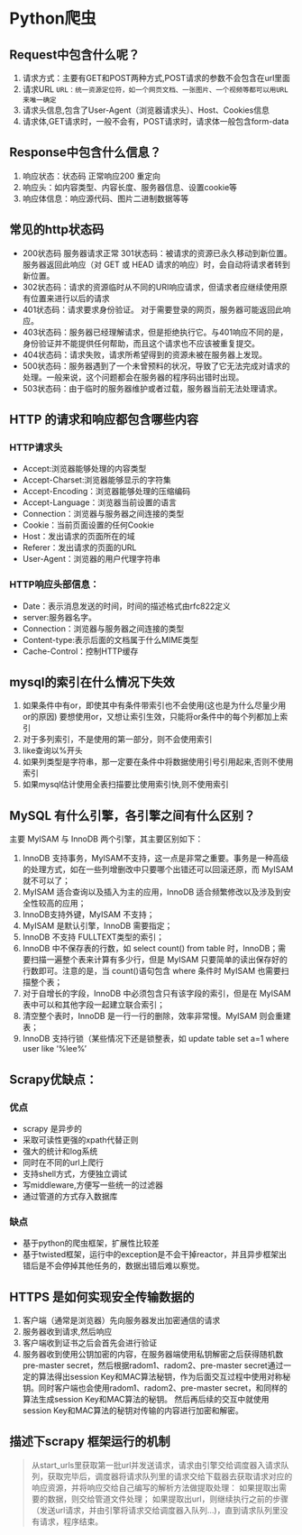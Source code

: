 # Python爬虫


## Request中包含什么呢？

1. 请求方式：主要有GET和POST两种方式,POST请求的参数不会包含在url里面 
2. 请求URL `URL：统一资源定位符，如一个网页文档、一张图片、一个视频等都可以用URL来唯一确定`
3. 请求头信息,包含了User-Agent（浏览器请求头）、Host、Cookies信息
4. 请求体,GET请求时，一般不会有，POST请求时，请求体一般包含form-data


## Response中包含什么信息？

1. 响应状态：状态码 正常响应200 重定向
2. 响应头：如内容类型、内容长度、服务器信息、设置cookie等
3. 响应体信息：响应源代码、图片二进制数据等等


## 常见的http状态码

- 200状态码 服务器请求正常 301状态码：被请求的资源已永久移动到新位置。服务器返回此响应（对 GET 或 HEAD 请求的响应）时，会自动将请求者转到新位置。 
- 302状态码：请求的资源临时从不同的URI响应请求，但请求者应继续使用原有位置来进行以后的请求
- 401状态码：请求要求身份验证。 对于需要登录的网页，服务器可能返回此响应。
- 403状态码：服务器已经理解请求，但是拒绝执行它。与401响应不同的是，身份验证并不能提供任何帮助，而且这个请求也不应该被重复提交。
- 404状态码：请求失败，请求所希望得到的资源未被在服务器上发现。
- 500状态码：服务器遇到了一个未曾预料的状况，导致了它无法完成对请求的处理。一般来说，这个问题都会在服务器的程序码出错时出现。
- 503状态码：由于临时的服务器维护或者过载，服务器当前无法处理请求。


## HTTP 的请求和响应都包含哪些内容

### HTTP请求头 

- Accept:浏览器能够处理的内容类型 
- Accept-Charset:浏览器能够显示的字符集
- Accept-Encoding：浏览器能够处理的压缩编码 
- Accept-Language：浏览器当前设置的语言
- Connection：浏览器与服务器之间连接的类型 
- Cookie：当前页面设置的任何Cookie 
- Host：发出请求的页面所在的域
- Referer：发出请求的页面的URL 
- User-Agent：浏览器的用户代理字符串
 
### HTTP响应头部信息：

- Date：表示消息发送的时间，时间的描述格式由rfc822定义 
- server:服务器名字。
- Connection：浏览器与服务器之间连接的类型 
- Content-type:表示后面的文档属于什么MIME类型
- Cache-Control：控制HTTP缓存


## mysql的索引在什么情况下失效

1. 如果条件中有or，即使其中有条件带索引也不会使用(这也是为什么尽量少用or的原因) 要想使用or，又想让索引生效，只能将or条件中的每个列都加上索引
2. 对于多列索引，不是使用的第一部分，则不会使用索引
3. like查询以%开头
4. 如果列类型是字符串，那一定要在条件中将数据使用引号引用起来,否则不使用索引
5. 如果mysql估计使用全表扫描要比使用索引快,则不使用索引


## MySQL 有什么引擎，各引擎之间有什么区别？

主要 MyISAM 与 InnoDB 两个引擎，其主要区别如下：

1. InnoDB 支持事务，MyISAM不支持，这一点是非常之重要。事务是一种高级的处理方式，如在一些列增删改中只要哪个出错还可以回滚还原，而 MyISAM就不可以了；
2. MyISAM 适合查询以及插入为主的应用，InnoDB 适合频繁修改以及涉及到安全性较高的应用； 
3. InnoDB支持外键，MyISAM 不支持； 
4. MyISAM 是默认引擎，InnoDB 需要指定； 
5. InnoDB 不支持 FULLTEXT类型的索引； 
6. InnoDB 中不保存表的行数，如 select count() from table 时，InnoDB；需要扫描一遍整个表来计算有多少行，但是 MyISAM 只要简单的读出保存好的行数即可。注意的是，当 count()语句包含 where 条件时 MyISAM 也需要扫描整个表； 
7. 对于自增长的字段，InnoDB 中必须包含只有该字段的索引，但是在 MyISAM表中可以和其他字段一起建立联合索引； 
8. 清空整个表时，InnoDB 是一行一行的删除，效率非常慢。MyISAM 则会重建表；
9. InnoDB 支持行锁（某些情况下还是锁整表，如 update table set a=1 where user like ‘%lee%’


## Scrapy优缺点：

### 优点

- scrapy 是异步的
- 采取可读性更强的xpath代替正则
- 强大的统计和log系统
- 同时在不同的url上爬行
- 支持shell方式，方便独立调试
- 写middleware,方便写一些统一的过滤器
- 通过管道的方式存入数据库

### 缺点

- 基于python的爬虫框架，扩展性比较差
- 基于twisted框架，运行中的exception是不会干掉reactor，并且异步框架出错后是不会停掉其他任务的，数据出错后难以察觉。


## HTTPS 是如何实现安全传输数据的

1. 客户端（通常是浏览器）先向服务器发出加密通信的请求
2. 服务器收到请求,然后响应
3. 客户端收到证书之后会首先会进行验证
4. 服务器收到使用公钥加密的内容，在服务器端使用私钥解密之后获得随机数pre-master secret，然后根据radom1、radom2、pre-master secret通过一定的算法得出session Key和MAC算法秘钥，作为后面交互过程中使用对称秘钥。同时客户端也会使用radom1、radom2、pre-master secret，和同样的算法生成session Key和MAC算法的秘钥。
然后再后续的交互中就使用session Key和MAC算法的秘钥对传输的内容进行加密和解密。


## 描述下scrapy 框架运行的机制

> 从start_urls里获取第一批url并发送请求，请求由引擎交给调度器入请求队列，获取完毕后，调度器将请求队列里的请求交给下载器去获取请求对应的响应资源，并将响应交给自己编写的解析方法做提取处理：
> 如果提取出需要的数据，则交给管道文件处理；
> 如果提取出url，则继续执行之前的步骤（发送url请求，并由引擎将请求交给调度器入队列…)，直到请求队列里没有请求，程序结束。
